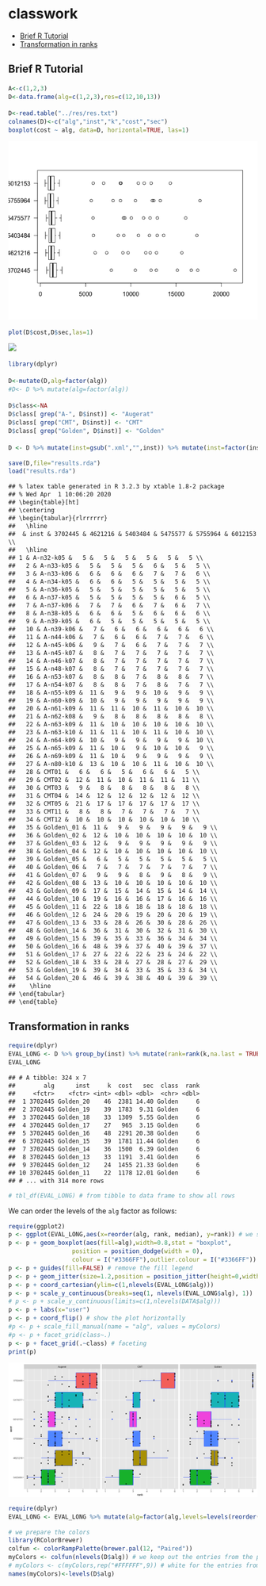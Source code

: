 classwork
================

-   [Brief R Tutorial](#brief-r-tutorial)
-   [Transformation in ranks](#transformation-in-ranks)

Brief R Tutorial
----------------

``` r
A<-c(1,2,3)
D<-data.frame(alg=c(1,2,3),res=c(12,10,13))

D<-read.table("../res/res.txt")
colnames(D)<-c("alg","inst","k","cost","sec")
boxplot(cost ~ alg, data=D, horizontal=TRUE, las=1)
```

![](classwork_files/figure-markdown_github/basics-1.png)

``` r
plot(D$cost,D$sec,las=1)
```

![](classwork_files/figure-markdown_github/scatterplot-1.png)

``` r
library(dplyr)

D<-mutate(D,alg=factor(alg))
#D<- D %>% mutate(alg=factor(alg))

D$class<-NA
D$class[ grep("A-", D$inst)] <- "Augerat"
D$class[ grep("CMT", D$inst)] <- "CMT"
D$class[ grep("Golden", D$inst)] <- "Golden"

D <- D %>% mutate(inst=gsub(".xml","",inst)) %>% mutate(inst=factor(inst))
```

``` r
save(D,file="results.rda")
load("results.rda")
```

    ## % latex table generated in R 3.2.3 by xtable 1.8-2 package
    ## % Wed Apr  1 10:06:20 2020
    ## \begin{table}[ht]
    ## \centering
    ## \begin{tabular}{rlrrrrrr}
    ##   \hline
    ##  & inst & 3702445 & 4621216 & 5403484 & 5475577 & 5755964 & 6012153 \\ 
    ##   \hline
    ## 1 & A-n32-k05 &   5 &   5 &   5 &   5 &   5 &   5 \\ 
    ##   2 & A-n33-k05 &   5 &   5 &   5 &   6 &   5 &   5 \\ 
    ##   3 & A-n33-k06 &   6 &   6 &   6 &   7 &   7 &   6 \\ 
    ##   4 & A-n34-k05 &   6 &   6 &   5 &   5 &   5 &   5 \\ 
    ##   5 & A-n36-k05 &   5 &   5 &   5 &   5 &   5 &   5 \\ 
    ##   6 & A-n37-k05 &   5 &   5 &   5 &   5 &   6 &   5 \\ 
    ##   7 & A-n37-k06 &   7 &   7 &   6 &   7 &   6 &   7 \\ 
    ##   8 & A-n38-k05 &   6 &   6 &   5 &   6 &   6 &   6 \\ 
    ##   9 & A-n39-k05 &   6 &   5 &   5 &   5 &   5 &   5 \\ 
    ##   10 & A-n39-k06 &   7 &   6 &   6 &   6 &   6 &   6 \\ 
    ##   11 & A-n44-k06 &   7 &   6 &   6 &   7 &   7 &   6 \\ 
    ##   12 & A-n45-k06 &   9 &   7 &   6 &   7 &   7 &   7 \\ 
    ##   13 & A-n45-k07 &   8 &   7 &   7 &   7 &   7 &   7 \\ 
    ##   14 & A-n46-k07 &   8 &   7 &   7 &   7 &   7 &   7 \\ 
    ##   15 & A-n48-k07 &   8 &   7 &   7 &   7 &   7 &   7 \\ 
    ##   16 & A-n53-k07 &   8 &   8 &   7 &   8 &   8 &   7 \\ 
    ##   17 & A-n54-k07 &   8 &   8 &   7 &   8 &   7 &   7 \\ 
    ##   18 & A-n55-k09 &  11 &   9 &   9 &  10 &   9 &   9 \\ 
    ##   19 & A-n60-k09 &  10 &   9 &   9 &   9 &   9 &   9 \\ 
    ##   20 & A-n61-k09 &  11 &  11 &  10 &  11 &  10 &  10 \\ 
    ##   21 & A-n62-k08 &   9 &   8 &   8 &   8 &   8 &   8 \\ 
    ##   22 & A-n63-k09 &  11 &  10 &  10 &  10 &  10 &  10 \\ 
    ##   23 & A-n63-k10 &  11 &  11 &  10 &  11 &  10 &  10 \\ 
    ##   24 & A-n64-k09 &  10 &   9 &   9 &   9 &   9 &  10 \\ 
    ##   25 & A-n65-k09 &  11 &  10 &   9 &  10 &  10 &   9 \\ 
    ##   26 & A-n69-k09 &  11 &  10 &   9 &   9 &   9 &   9 \\ 
    ##   27 & A-n80-k10 &  13 &  10 &  10 &  11 &  10 &  10 \\ 
    ##   28 & CMT01 &   6 &   6 &   5 &   6 &   6 &   5 \\ 
    ##   29 & CMT02 &  12 &  11 &  10 &  11 &  11 &  11 \\ 
    ##   30 & CMT03 &   9 &   8 &   8 &   8 &   8 &   8 \\ 
    ##   31 & CMT04 &  14 &  12 &  12 &  12 &  12 &  12 \\ 
    ##   32 & CMT05 &  21 &  17 &  17 &  17 &  17 &  17 \\ 
    ##   33 & CMT11 &   8 &   8 &   7 &   7 &   7 &   7 \\ 
    ##   34 & CMT12 &  10 &  10 &  10 &  10 &  10 &  10 \\ 
    ##   35 & Golden\_01 &  11 &   9 &   9 &   9 &   9 &   9 \\ 
    ##   36 & Golden\_02 &  12 &  10 &  10 &  10 &  10 &  10 \\ 
    ##   37 & Golden\_03 &  12 &   9 &   9 &   9 &   9 &   9 \\ 
    ##   38 & Golden\_04 &  12 &  10 &  10 &  10 &  10 &  10 \\ 
    ##   39 & Golden\_05 &   6 &   5 &   5 &   5 &   5 &   5 \\ 
    ##   40 & Golden\_06 &   7 &   7 &   7 &   7 &   7 &   7 \\ 
    ##   41 & Golden\_07 &   9 &   9 &   8 &   9 &   8 &   9 \\ 
    ##   42 & Golden\_08 &  13 &  10 &  10 &  10 &  10 &  10 \\ 
    ##   43 & Golden\_09 &  17 &  15 &  14 &  15 &  14 &  14 \\ 
    ##   44 & Golden\_10 &  19 &  16 &  16 &  17 &  16 &  16 \\ 
    ##   45 & Golden\_11 &  22 &  18 &  18 &  18 &  18 &  18 \\ 
    ##   46 & Golden\_12 &  24 &  20 &  19 &  20 &  20 &  19 \\ 
    ##   47 & Golden\_13 &  33 &  28 &  26 &  30 &  28 &  26 \\ 
    ##   48 & Golden\_14 &  36 &  31 &  30 &  32 &  31 &  30 \\ 
    ##   49 & Golden\_15 &  39 &  35 &  33 &  36 &  34 &  34 \\ 
    ##   50 & Golden\_16 &  48 &  39 &  37 &  40 &  39 &  37 \\ 
    ##   51 & Golden\_17 &  27 &  22 &  22 &  23 &  24 &  22 \\ 
    ##   52 & Golden\_18 &  33 &  28 &  27 &  28 &  27 &  29 \\ 
    ##   53 & Golden\_19 &  39 &  34 &  33 &  35 &  33 &  34 \\ 
    ##   54 & Golden\_20 &  46 &  39 &  38 &  40 &  39 &  39 \\ 
    ##    \hline
    ## \end{tabular}
    ## \end{table}

Transformation in ranks
-----------------------

``` r
require(dplyr)
EVAL_LONG <- D %>% group_by(inst) %>% mutate(rank=rank(k,na.last = TRUE)) %>% ungroup()
EVAL_LONG
```

    ## # A tibble: 324 x 7
    ##        alg      inst     k  cost   sec  class  rank
    ##     <fctr>    <fctr> <int> <dbl> <dbl>  <chr> <dbl>
    ##  1 3702445 Golden_20    46  2381 14.40 Golden     6
    ##  2 3702445 Golden_19    39  1783  9.31 Golden     6
    ##  3 3702445 Golden_18    33  1309  5.55 Golden     6
    ##  4 3702445 Golden_17    27   965  3.15 Golden     6
    ##  5 3702445 Golden_16    48  2291 20.38 Golden     6
    ##  6 3702445 Golden_15    39  1781 11.44 Golden     6
    ##  7 3702445 Golden_14    36  1500  6.39 Golden     6
    ##  8 3702445 Golden_13    33  1191  3.41 Golden     6
    ##  9 3702445 Golden_12    24  1455 21.33 Golden     6
    ## 10 3702445 Golden_11    22  1178 12.01 Golden     6
    ## # ... with 314 more rows

``` r
# tbl_df(EVAL_LONG) # from tibble to data frame to show all rows 
```

We can order the levels of the `alg` factor as follows:

``` r
require(ggplot2)
p <- ggplot(EVAL_LONG,aes(x=reorder(alg, rank, median), y=rank)) # we start the plot saying which data and aestetics to use
p <- p + geom_boxplot(aes(fill=alg),width=0.8,stat = "boxplot",
                  position = position_dodge(width = 0),
                  colour = I("#3366FF"),outlier.colour = I("#3366FF"))
p <- p + guides(fill=FALSE) # remove the fill legend
p <- p + geom_jitter(size=1.2,position = position_jitter(height=0,width=0.4))
p <- p + coord_cartesian(ylim=c(1,nlevels(EVAL_LONG$alg))) 
p <- p + scale_y_continuous(breaks=seq(1, nlevels(EVAL_LONG$alg), 1))
# p <- p + scale_y_continuous(limits=c(1,nlevels(DATA$alg)))
p <- p + labs(x="user")
p <- p + coord_flip() # show the plot horizontally
#p <- p + scale_fill_manual(name = "alg", values = myColors)
#p <- p + facet_grid(class~.)
p <- p + facet_grid(.~class) # faceting
print(p)
```

<img src="classwork_files/figure-markdown_github/bwrankhard-1.png" style="display: block; margin: auto;" />

``` r
require(dplyr)
EVAL_LONG <- EVAL_LONG %>% mutate(alg=factor(alg,levels=levels(reorder(EVAL_LONG$alg, EVAL_LONG$rank, median))))
```

``` r
# we prepare the colors
library(RColorBrewer)
colfun <- colorRampPalette(brewer.pal(12, "Paired"))
myColors <- colfun(nlevels(D$alg)) # we keep out the entries from the previous year
# myColors <- c(myColors,rep("#FFFFFF",9)) # white for the entries from the previous year
names(myColors)<-levels(D$alg)
```

